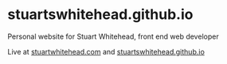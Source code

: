 # stuartswhitehead.github.io
Personal website for Stuart Whitehead, front end web developer

Live at [stuartwhitehead.com](http://www.stuartwhitehead.com) and [stuartswhitehead.github.io](http://stuartswhitehead.github.io)
